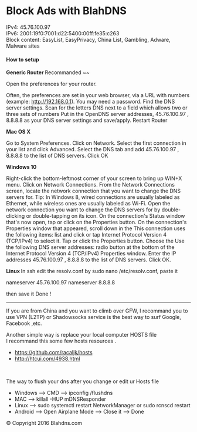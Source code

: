 <h1> Block Ads with BlahDNS </h1>
IPv4: 45.76.100.97 <br>
IPv6: 2001:19f0:7001:d22:5400:00ff:fe35:c263
<br>
Block content: EasyList, EasyPrivacy, China List, Gambling, Adware, Malware sites

<h4>How to setup </h4>

<strong>Generic Router </strong>
Recommanded ~~

Open the preferences for your router.

Often, the preferences are set in your web browser, via a URL with numbers (example: http://192.168.0.1). You may need a password.
Find the DNS server settings.
Scan for the letters DNS next to a field which allows two or three sets of numbers
Put in the OpenDNS server addresses, 45.76.100.97 , 8.8.8.8 as your DNS server settings and save/apply.
Restart Router 

<strong> Mac OS X</strong>

Go to System Preferences.
Click on Network.
Select the first connection in your list and click Advanced.
Select the DNS tab and add 45.76.100.97 , 8.8.8.8 to the list of DNS servers.
Click OK

<strong>Windows 10</strong>

Right-click the bottom-leftmost corner of your screen to bring up WIN+X menu.
Click on Network Connections.
From the Network Connections screen, locate the network connection that you want to change the DNS servers for.
Tip: In Windows 8, wired connections are usually labeled as Ethernet, while wireless ones are usually labeled as Wi-Fi.
Open the network connection you want to change the DNS servers for by double-clicking or double-tapping on its icon.
On the connection's Status window that's now open, tap or click on the Properties button.
On the connection's Properties window that appeared, scroll down in the This connection uses the following items: list and click or tap Internet Protocol Version 4 (TCP/IPv4) to select it.
Tap or click the Properties button.
Choose the Use the following DNS server addresses: radio button at the bottom of the Internet Protocol Version 4 (TCP/IPv4) Properties window.
Enter the IP addresses 45.76.100.97 , 8.8.8.8 to the list of DNS servers.
Click OK.

<strong> Linux </strong>
In ssh edit the resolv.conf by 
sudo nano /etc/resolv.conf,
paste it 

nameserver 45.76.100.97
nameserver 8.8.8.8

then save it
Done !

<hr>


<p> If you are from China and you want to climb over GFW, I recommand you to use VPN (L2TP) or Shadowsocks service is the best way to surf Google, Facebook ,etc.</p>
<p> Another simple way is replace your local computer HOSTS file <br> I recommand this some few hosts resources .<br>
<ul>
<li><a href="https://github.com/racaljk/hosts">https://github.com/racaljk/hosts</a></li>
<li><a href="http://htcui.com/4938.html">http://htcui.com/4938.html</a></li>
</ul>
<br>
<p> The way to flush your dns after you change or edit ur Hosts file </p>
<ul>
<li> Windows --> CMD --> ipconfig /flushdns </li>
<li> MAC --> killall -HUP mDNSResponder </li>
<li> Linux --> sudo systemctl restart NetworkManager or sudo rcnscd restart </li>
<li> Android --> Open Airplane Mode --> Close it --> Done </li>
</ul>

<p>&copy; Copyright 2016 Blahdns.com </p>


